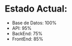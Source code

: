 # Estado Actual:
<ul>
  <li>Base de Datos: 100%</li>
  <li>API: 95%</li>
  <li>BackEnd: 75%</li>
  <li>FrontEnd: 85%</li>
</ul>
